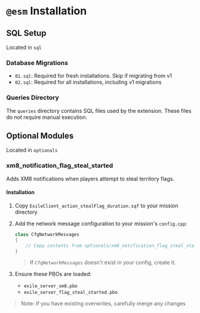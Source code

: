 # `@esm` Installation

## SQL Setup
Located in `sql`

### Database Migrations
- `01.sql`: Required for fresh installations. Skip if migrating from v1
- `02.sql`: Required for all installations, including v1 migrations

### Queries Directory
The `queries` directory contains SQL files used by the extension. These files do not require manual execution.

## Optional Modules
Located in `optionals`

### xm8_notification_flag_steal_started
Adds XM8 notifications when players attempt to steal territory flags.

#### Installation
1. Copy `ExileClient_action_stealFlag_duration.sqf` to your mission directory
2. Add the network message configuration to your mission's `config.cpp`:
   ```cpp
   class CfgNetworkMessages
   {
       // Copy contents from optionals/xm8_notification_flag_steal_started/CfgNetworkMessages.cpp
   }
   ```
   > If `CfgNetworkMessages` doesn't exist in your config, create it.

3. Ensure these PBOs are loaded:
   - `exile_server_xm8.pbo`
   - `exile_server_flag_steal_started.pbo`

> Note: If you have existing overwrites, carefully merge any changes
